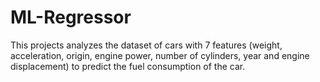 # ML-Regressor
This projects analyzes the dataset of cars with 7 features (weight, acceleration, origin, engine power, number of cylinders, year and engine displacement) to predict the fuel consumption of the car.

